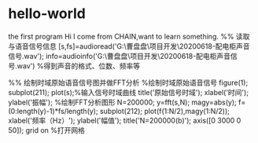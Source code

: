 # hello-world
the first program
Hi I come from CHAIN,want to learn something.
%% 读取与语音信号信息
[s,fs]=audioread('G:\曹盘盘\项目开发\20200618-配电柜声音信号.wav');
info=audioinfo('G:\曹盘盘\项目开发\20200618-配电柜声音信号.wav') %得到声音的格式、位数、频率等

%% 绘制时域原始语音信号图并做FFT分析
%绘制时域原始语音信号
figure(1);
subplot(211);
plot(s);%输入信号时域曲线
title('原始信号时域');
xlabel('时间');
ylabel('振幅');
%绘制FFT分析图形
N=200000;
y=fft(s,N);
magy=abs(y);
f=(0:length(y)-1)*fs/length(y);
subplot(212);
plot(f(1:N/2),magy(1:N/2));
xlabel('频率（Hz）');
ylabel('幅值');
title('N=200000(b)');
axis([0 3000 0 50]);
grid on %打开网格
